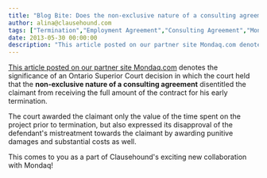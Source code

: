 ```yaml
---
title: "Blog Bite: Does the non-exclusive nature of a consulting agreement affect the amount of damages a claimant can receive for early termination?"
author: alina@clausehound.com
tags: ["Termination","Employment Agreement","Consulting Agreement","Mondaq","Learn","Canada (ON)"]
date: 2013-05-30 00:00:00
description: "This article posted on our partner site Mondaq.com denotes the significance of an Ontario Superior Court decision in which the court held that the non-exclusive nature of a consulting agreement disen..."
---
```


[This article posted on our partner site Mondaq.com](https://www.mondaq.com/canada/employment-litigation-tribunals/242054/independent-contractors-and-their-rights-upon-termination) denotes the significance of an Ontario Superior Court decision in which the court held that the **non-exclusive nature of a consulting agreement** disentitled the claimant from receiving the full amount of the contract for his early termination. 

The court awarded the claimant only the value of the time spent on the project prior to termination, but also expressed its disapproval of the defendant's mistreatment towards the claimant by awarding punitive damages and substantial costs as well.

This comes to you as a part of Clausehound's exciting new collaboration with Mondaq!
